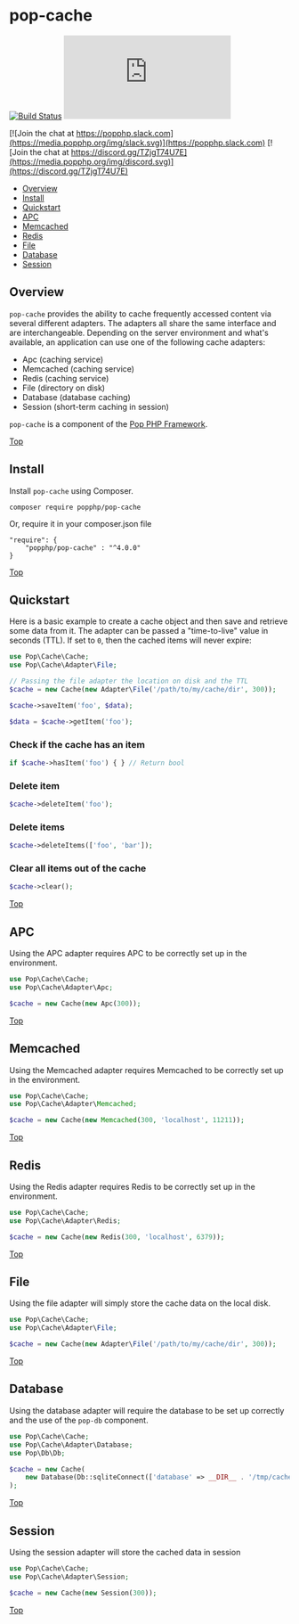 pop-cache
=========

[![Build Status](https://github.com/popphp/pop-cache/workflows/phpunit/badge.svg)](https://github.com/popphp/pop-cache/actions)
[![Coverage Status](http://cc.popphp.org/coverage.php?comp=pop-cache)](http://cc.popphp.org/pop-cache/)

[![Join the chat at https://popphp.slack.com](https://media.popphp.org/img/slack.svg)](https://popphp.slack.com)
[![Join the chat at https://discord.gg/TZjgT74U7E](https://media.popphp.org/img/discord.svg)](https://discord.gg/TZjgT74U7E)

* [Overview](#overview)
* [Install](#install)
* [Quickstart](#quickstart)
* [APC](#apc)
* [Memcached](#memcached)
* [Redis](#redis)
* [File](#file)
* [Database](#database)
* [Session](#session)

Overview
--------
`pop-cache` provides the ability to cache frequently accessed content via several different adapters.
The adapters all share the same interface and are interchangeable. Depending on the server environment
and what's available, an application can use one of the following cache adapters:

* Apc (caching service)
* Memcached (caching service)
* Redis (caching service)
* File (directory on disk)
* Database (database caching)
* Session (short-term caching in session)

`pop-cache` is a component of the [Pop PHP Framework](http://www.popphp.org/).

[Top](#pop-cache)

Install
-------

Install `pop-cache` using Composer.

    composer require popphp/pop-cache

Or, require it in your composer.json file

    "require": {
        "popphp/pop-cache" : "^4.0.0"
    }

[Top](#pop-cache)

Quickstart
----------

Here is a basic example to create a cache object and then save and retrieve some data from it.
The adapter can be passed a "time-to-live" value in seconds (TTL). If set to `0`, then the cached
items will never expire:

```php
use Pop\Cache\Cache;
use Pop\Cache\Adapter\File;

// Passing the file adapter the location on disk and the TTL
$cache = new Cache(new Adapter\File('/path/to/my/cache/dir', 300));

$cache->saveItem('foo', $data);

$data = $cache->getItem('foo');
```

### Check if the cache has an item

```php
if $cache->hasItem('foo') { } // Return bool
```

### Delete item

```php
$cache->deleteItem('foo');
```

### Delete items

```php
$cache->deleteItems(['foo', 'bar']);
```

### Clear all items out of the cache

```php
$cache->clear();
```

[Top](#pop-cache)

APC
---

Using the APC adapter requires APC to be correctly set up in the environment.

```php
use Pop\Cache\Cache;
use Pop\Cache\Adapter\Apc;

$cache = new Cache(new Apc(300));
```

[Top](#pop-cache)

Memcached
---------

Using the Memcached adapter requires Memcached to be correctly set up in the environment.

```php
use Pop\Cache\Cache;
use Pop\Cache\Adapter\Memcached;

$cache = new Cache(new Memcached(300, 'localhost', 11211));
```

[Top](#pop-cache)

Redis
-----

Using the Redis adapter requires Redis to be correctly set up in the environment.

```php
use Pop\Cache\Cache;
use Pop\Cache\Adapter\Redis;

$cache = new Cache(new Redis(300, 'localhost', 6379));
```

[Top](#pop-cache)

File
----

Using the file adapter will simply store the cache data on the local disk.

```php
use Pop\Cache\Cache;
use Pop\Cache\Adapter\File;

$cache = new Cache(new Adapter\File('/path/to/my/cache/dir', 300));
```

[Top](#pop-cache)

Database
--------

Using the database adapter will require the database to be set up correctly and the use of
the `pop-db` component.

```php
use Pop\Cache\Cache;
use Pop\Cache\Adapter\Database;
use Pop\Db\Db;

$cache = new Cache(
    new Database(Db::sqliteConnect(['database' => __DIR__ . '/tmp/cache.sqlite']), 300)
);
```

[Top](#pop-cache)

Session
-------

Using the session adapter will store the cached data in session

```php
use Pop\Cache\Cache;
use Pop\Cache\Adapter\Session;

$cache = new Cache(new Session(300));
```

[Top](#pop-cache)
